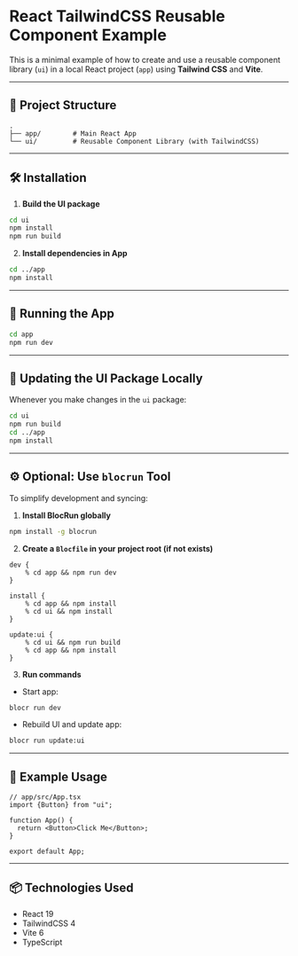 # React TailwindCSS Reusable Component Example

This is a minimal example of how to create and use a reusable component library (`ui`) in a local React project (`app`) using **Tailwind CSS** and **Vite**.

---

## 🧱 Project Structure

```
.
├── app/        # Main React App
└── ui/         # Reusable Component Library (with TailwindCSS)
```

---

## 🛠️ Installation

1. **Build the UI package**

```bash
cd ui
npm install
npm run build
```

2. **Install dependencies in App**

```bash
cd ../app
npm install
```

---

## 🚀 Running the App

```bash
cd app
npm run dev
```

---

## 🔁 Updating the UI Package Locally

Whenever you make changes in the `ui` package:

```bash
cd ui
npm run build
cd ../app
npm install
```

---

## ⚙️ Optional: Use `blocrun` Tool

To simplify development and syncing:

1. **Install BlocRun globally**

```bash
npm install -g blocrun
```

2. **Create a `Blocfile` in your project root (if not exists)**

```
dev {
    % cd app && npm run dev
}

install {
    % cd app && npm install
    % cd ui && npm install
}

update:ui {
    % cd ui && npm run build
    % cd app && npm install
}
```

3. **Run commands**

- Start app:

```bash
blocr run dev
```

- Rebuild UI and update app:

```bash
blocr run update:ui
```

---

## 🧪 Example Usage

```tsx
// app/src/App.tsx
import {Button} from "ui";

function App() {
  return <Button>Click Me</Button>;
}

export default App;
```

---

## 📦 Technologies Used

- React 19
- TailwindCSS 4
- Vite 6
- TypeScript
